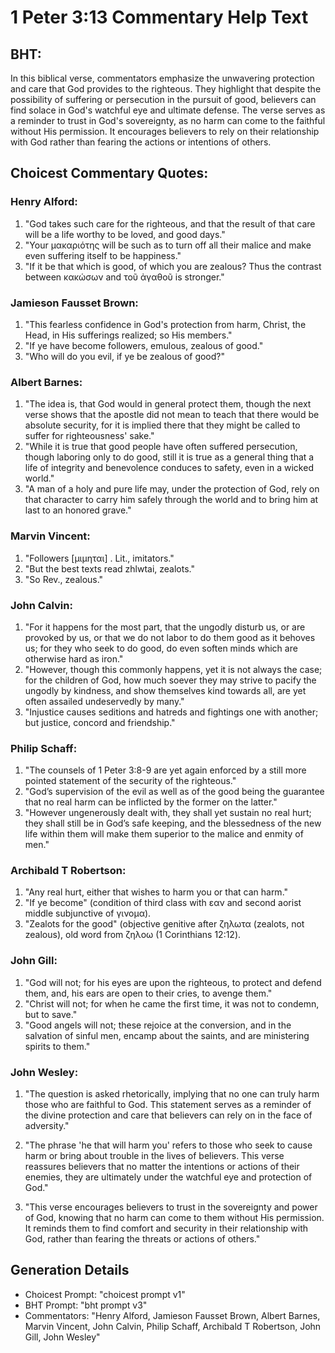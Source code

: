 # 1 Peter 3:13 Commentary Help Text

## BHT:
In this biblical verse, commentators emphasize the unwavering protection and care that God provides to the righteous. They highlight that despite the possibility of suffering or persecution in the pursuit of good, believers can find solace in God's watchful eye and ultimate defense. The verse serves as a reminder to trust in God's sovereignty, as no harm can come to the faithful without His permission. It encourages believers to rely on their relationship with God rather than fearing the actions or intentions of others.

## Choicest Commentary Quotes:
### Henry Alford:
1. "God takes such care for the righteous, and that the result of that care will be a life worthy to be loved, and good days."
2. "Your μακαριότης will be such as to turn off all their malice and make even suffering itself to be happiness."
3. "If it be that which is good, of which you are zealous? Thus the contrast between κακώσων and τοῦ ἀγαθοῦ is stronger."

### Jamieson Fausset Brown:
1. "This fearless confidence in God's protection from harm, Christ, the Head, in His sufferings realized; so His members."
2. "If ye have become followers, emulous, zealous of good."
3. "Who will do you evil, if ye be zealous of good?"

### Albert Barnes:
1. "The idea is, that God would in general protect them, though the next verse shows that the apostle did not mean to teach that there would be absolute security, for it is implied there that they might be called to suffer for righteousness' sake."
2. "While it is true that good people have often suffered persecution, though laboring only to do good, still it is true as a general thing that a life of integrity and benevolence conduces to safety, even in a wicked world."
3. "A man of a holy and pure life may, under the protection of God, rely on that character to carry him safely through the world and to bring him at last to an honored grave."

### Marvin Vincent:
1. "Followers [μιμηται] . Lit., imitators." 
2. "But the best texts read zhlwtai, zealots." 
3. "So Rev., zealous."

### John Calvin:
1. "For it happens for the most part, that the ungodly disturb us, or are provoked by us, or that we do not labor to do them good as it behoves us; for they who seek to do good, do even soften minds which are otherwise hard as iron."
2. "However, though this commonly happens, yet it is not always the case; for the children of God, how much soever they may strive to pacify the ungodly by kindness, and show themselves kind towards all, are yet often assailed undeservedly by many."
3. "Injustice causes seditions and hatreds and fightings one with another; but justice, concord and friendship."

### Philip Schaff:
1. "The counsels of 1 Peter 3:8-9 are yet again enforced by a still more pointed statement of the security of the righteous."
2. "God’s supervision of the evil as well as of the good being the guarantee that no real harm can be inflicted by the former on the latter."
3. "However ungenerously dealt with, they shall yet sustain no real hurt; they shall still be in God’s safe keeping, and the blessedness of the new life within them will make them superior to the malice and enmity of men."

### Archibald T Robertson:
1. "Any real hurt, either that wishes to harm you or that can harm."
2. "If ye become" (condition of third class with εαν and second aorist middle subjunctive of γινομα).
3. "Zealots for the good" (objective genitive after ζηλωτα (zealots, not zealous), old word from ζηλοω (1 Corinthians 12:12).

### John Gill:
1. "God will not; for his eyes are upon the righteous, to protect and defend them, and, his ears are open to their cries, to avenge them."
2. "Christ will not; for when he came the first time, it was not to condemn, but to save."
3. "Good angels will not; these rejoice at the conversion, and in the salvation of sinful men, encamp about the saints, and are ministering spirits to them."

### John Wesley:
1. "The question is asked rhetorically, implying that no one can truly harm those who are faithful to God. This statement serves as a reminder of the divine protection and care that believers can rely on in the face of adversity."

2. "The phrase 'he that will harm you' refers to those who seek to cause harm or bring about trouble in the lives of believers. This verse reassures believers that no matter the intentions or actions of their enemies, they are ultimately under the watchful eye and protection of God."

3. "This verse encourages believers to trust in the sovereignty and power of God, knowing that no harm can come to them without His permission. It reminds them to find comfort and security in their relationship with God, rather than fearing the threats or actions of others."


## Generation Details
- Choicest Prompt: "choicest prompt v1"
- BHT Prompt: "bht prompt v3"
- Commentators: "Henry Alford, Jamieson Fausset Brown, Albert Barnes, Marvin Vincent, John Calvin, Philip Schaff, Archibald T Robertson, John Gill, John Wesley"
